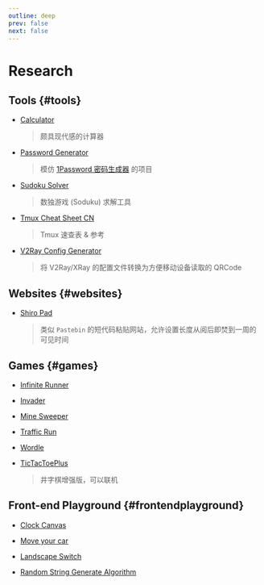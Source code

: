 ```yaml
---
outline: deep
prev: false
next: false
---
```


# Research

## Tools {#tools}

- [Calculator](https://chenhai.net/tools/calc/)

  > 颇具现代感的计算器

- [Password Generator](https://chenhai.net/tools/pass-gen/)

  > 模仿 [1Password 密码生成器](https://1password.com/zh-cn/password-generator/) 的项目

- [Sudoku Solver](https://chenhai.net/tools/sudoku-solver/)

  > 数独游戏 (Soduku) 求解工具

- [Tmux Cheat Sheet CN](https://chenhai.net/tools/tmux-cheat-sheet-cn/)

  > Tmux 速查表 & 参考

- [V2Ray Config Generator](https://chenhai.net/tools/v2r-config-gen/)
  > 将 V2Ray/XRay 的配置文件转换为方便移动设备读取的 QRCode

## Websites {#websites}

- [Shiro Pad](https://shiropad.mea.moe/)
  > 类似 `Pastebin` 的短代码粘贴网站，允许设置长度从阅后即焚到一周的可见时间

## Games {#games}

- [Infinite Runner](https://chenhai.net/games/infiniterunner/)

- [Invader](https://chenhai.net/games/invader/)

- [Mine Sweeper](https://chenhai.net/games/minesweeper/)

- [Traffic Run](https://chenhai.net/games/traffic_run/)

- [Wordle](https://chenhai.net/games/wordle/)

- [TicTacToePlus](https://chenhai.net/games/tictactoeplus/)
  > 井字棋增强版，可以联机

## Front-end Playground {#frontendplayground}

- [Clock Canvas](https://chenhai.net/front-end-playground/clock/)

- [Move your car](https://chenhai.net/tools/move_your_car/)

- [Landscape Switch](https://chenhai.net/front-end-playground/landscape-switch/)

- [Random String Generate Algorithm](https://chenhai.net/front-end-playground/cookieStringGenerator/)
